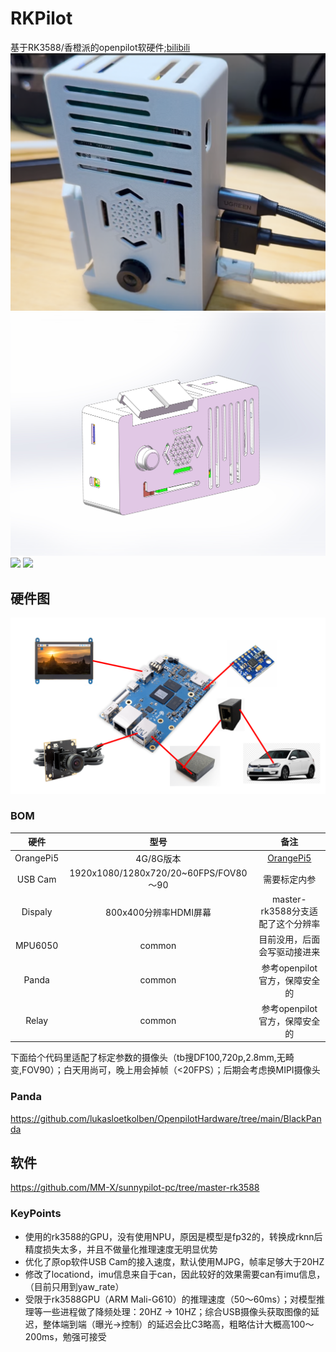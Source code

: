 # RKPilot
基于RK3588/香橙派的openpilot软硬件;[bilibili](https://www.bilibili.com/video/BV172VZz5EEA/?share_source=copy_web&vd_source=25cfc82384a4467c4092b69e7f853bfd)
![](./pic/comma-rk.png)
![](./pic/comma-rk0.JPG)
![](./pic/comma-rk1.JPG)
![](./pic/comma-rk2.JPG)

## 硬件图

![](./pic/connect.png)

### BOM
| 硬件 | 型号 | 备注 |
| :-----------: | :-------------:| :-------------:|
| OrangePi5 | 4G/8G版本 | [OrangePi5](http://www.orangepi.cn/html/hardWare/computerAndMicrocontrollers/details/Orange-Pi-5.html) |
| USB Cam | 1920x1080/1280x720/20~60FPS/FOV80～90 | 需要标定内参 |
| Dispaly| 800x400分辨率HDMI屏幕 | master-rk3588分支适配了这个分辨率 |
| MPU6050| common | 目前没用，后面会写驱动接进来 |
| Panda| common | 参考openpilot官方，保障安全的 |
| Relay| common | 参考openpilot官方，保障安全的 |

下面给个代码里适配了标定参数的摄像头（tb搜DF100,720p,2.8mm,无畸变,FOV90）；白天用尚可，晚上用会掉帧（<20FPS）；后期会考虑换MIPI摄像头

### Panda
https://github.com/lukasloetkolben/OpenpilotHardware/tree/main/BlackPanda

## 软件

https://github.com/MM-X/sunnypilot-pc/tree/master-rk3588

### KeyPoints
* 使用的rk3588的GPU，没有使用NPU，原因是模型是fp32的，转换成rknn后精度损失太多，并且不做量化推理速度无明显优势
* 优化了原op软件USB Cam的接入速度，默认使用MJPG，帧率足够大于20HZ
* 修改了locationd，imu信息来自于can，因此较好的效果需要can有imu信息，（目前只用到yaw_rate）
* 受限于rk3588GPU（ARM Mali-G610）的推理速度（50～60ms）；对模型推理等一些进程做了降频处理：20HZ -> 10HZ；综合USB摄像头获取图像的延迟，整体端到端（曝光->控制）的延迟会比C3略高，粗略估计大概高100～200ms，勉强可接受
